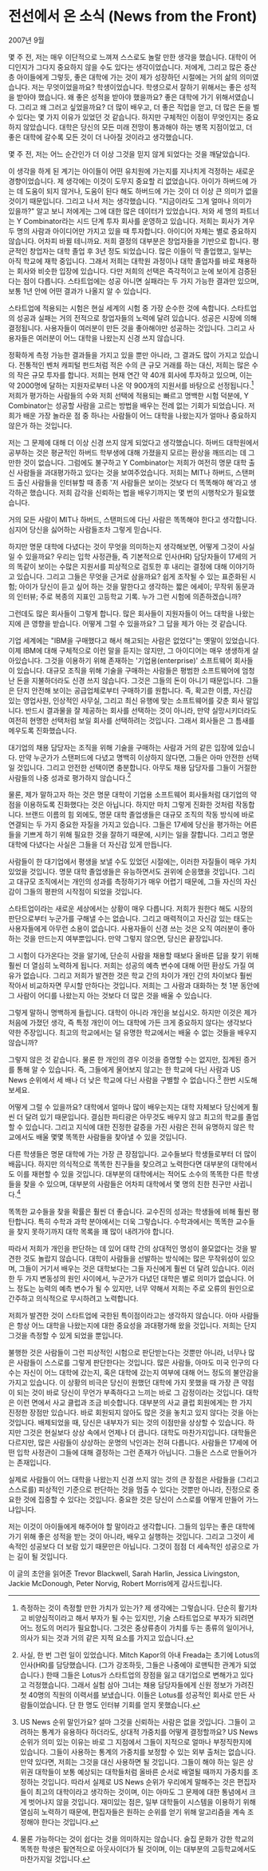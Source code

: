# 전선에서 온 소식 (News from the Front)

2007년 9월

몇 주 전, 저는 매우 이단적으로 느껴져 스스로도 놀랄 만한 생각을 했습니다. 대학이 어디인지가 그다지 중요하지 않을 수도 있다는 생각이었습니다. 저에게, 그리고 많은 중산층 아이들에게 그렇듯, 좋은 대학에 가는 것이 제가 성장하던 시절에는 거의 삶의 의미였습니다. 저는 무엇이었을까요? 학생이었습니다. 학생으로서 잘하기 위해서는 좋은 성적을 받아야 했습니다. 왜 좋은 성적을 받아야 했을까요? 좋은 대학에 가기 위해서였습니다. 그리고 왜 그러고 싶었을까요? 더 많이 배우고, 더 좋은 직업을 얻고, 더 많은 돈을 벌 수 있다는 몇 가지 이유가 있었던 것 같습니다. 하지만 구체적인 이점이 무엇인지는 중요하지 않았습니다. 대학은 당신의 모든 미래 전망이 통과해야 하는 병목 지점이었고, 더 좋은 대학에 갈수록 모든 것이 더 나아질 것이라고 생각했습니다.

몇 주 전, 저는 어느 순간인가 더 이상 그것을 믿지 않게 되었다는 것을 깨달았습니다.

이 생각을 하게 된 계기는 아이들이 어떤 유치원에 가는지를 지나치게 걱정하는 새로운 경향이었습니다. 제 생각에는 이것이 도무지 중요할 리 없었습니다. 아이가 하버드에 가는 데 도움이 되지 않거나, 도움이 된다 해도 하버드에 가는 것이 더 이상 큰 의미가 없을 것이기 때문입니다. 그리고 나서 저는 생각했습니다. "지금이라도 그게 얼마나 의미가 있을까?" 알고 보니 저에게는 그에 대한 많은 데이터가 있었습니다. 저와 세 명의 파트너는 Y Combinator라는 시드 단계 투자 회사를 운영하고 있습니다. 저희는 회사가 겨우 두 명의 사람과 아이디어만 가지고 있을 때 투자합니다. 아이디어 자체는 별로 중요하지 않습니다. 어차피 바뀔 테니까요. 저희 결정의 대부분은 창업자들을 기반으로 합니다. 평균적인 창업자는 대학 졸업 후 3년 정도 되었습니다. 많은 이들이 막 졸업했고, 일부는 아직 학교에 재학 중입니다. 그래서 저희는 대학원 과정이나 대학 졸업자를 바로 채용하는 회사와 비슷한 입장에 있습니다. 다만 저희의 선택은 즉각적이고 눈에 보이게 검증된다는 점이 다릅니다. 스타트업에는 성공 아니면 실패라는 두 가지 가능한 결과만 있으며, 보통 1년 안에 어떤 결과가 나올지 알 수 있습니다.

스타트업에 적용되는 시험은 현실 세계의 시험 중 가장 순수한 것에 속합니다. 스타트업의 성공과 실패는 거의 전적으로 창업자들의 노력에 달려 있습니다. 성공은 시장에 의해 결정됩니다. 사용자들이 여러분이 만든 것을 좋아해야만 성공하는 것입니다. 그리고 사용자들은 여러분이 어느 대학을 나왔는지 신경 쓰지 않습니다.

정확하게 측정 가능한 결과들을 가지고 있을 뿐만 아니라, 그 결과도 많이 가지고 있습니다. 전통적인 벤처 캐피털 펀드처럼 적은 수의 큰 규모 거래를 하는 대신, 저희는 많은 수의 작은 규모 투자를 합니다. 저희는 현재 연간 약 40개 회사에 투자하고 있으며, 이는 약 2000명에 달하는 지원자로부터 나온 약 900개의 지원서를 바탕으로 선정됩니다.[^1] 저희가 평가하는 사람들의 수와 저희 선택에 적용되는 빠르고 명백한 시험 덕분에, Y Combinator는 성공할 사람을 고르는 방법을 배우는 전례 없는 기회가 되었습니다. 저희가 배운 가장 놀라운 점 중 하나는 사람들이 어느 대학을 나왔는지가 얼마나 중요하지 않은가 하는 것입니다.

저는 그 문제에 대해 더 이상 신경 쓰지 않게 되었다고 생각했습니다. 하버드 대학원에서 공부하는 것은 평균적인 하버드 학부생에 대해 가졌을지 모르는 환상을 깨뜨리는 데 그만한 것이 없습니다. 그럼에도 불구하고 Y Combinator는 저희가 여전히 명문 대학 출신 사람들을 과대평가하고 있다는 것을 보여주었습니다. 저희는 MIT나 하버드, 스탠퍼드 출신 사람들을 인터뷰할 때 종종 '저 사람들은 보이는 것보다 더 똑똑해야 해'라고 생각하곤 했습니다. 저희 감각을 신뢰하는 법을 배우기까지는 몇 번의 시행착오가 필요했습니다.

거의 모든 사람이 MIT나 하버드, 스탠퍼드에 다닌 사람은 똑똑해야 한다고 생각합니다. 심지어 당신을 싫어하는 사람들조차 그렇게 믿습니다.

하지만 명문 대학에 다녔다는 것이 무엇을 의미하는지 생각해보면, 어떻게 그것이 사실일 수 있을까요? 우리는 입학 사정관들, 즉 기본적으로 인사(HR) 담당자들이 17세의 거의 똑같이 보이는 수많은 지원서를 피상적으로 검토한 후 내리는 결정에 대해 이야기하고 있습니다. 그리고 그들은 무엇을 근거로 삼을까요? 쉽게 조작될 수 있는 표준화된 시험; 아이가 당신이 듣고 싶어 하는 것을 말한다고 생각하는 짧은 에세이; 무작위 동문과의 인터뷰; 주로 복종의 지표인 고등학교 기록. 누가 그런 시험에 의존하겠습니까?

그런데도 많은 회사들이 그렇게 합니다. 많은 회사들이 지원자들이 어느 대학을 나왔는지에 큰 영향을 받습니다. 어떻게 그럴 수 있을까요? 그 답을 제가 아는 것 같습니다.

기업 세계에는 "IBM을 구매했다고 해서 해고되는 사람은 없었다"는 옛말이 있었습니다. 이제 IBM에 대해 구체적으로 이런 말을 듣지는 않지만, 그 아이디어는 매우 생생하게 살아있습니다. 그것을 이용하기 위해 존재하는 '기업용(enterprise)' 소프트웨어 회사들이 있습니다. 대규모 조직을 위해 기술을 구매하는 사람들은 평범한 소프트웨어에 엄청난 돈을 지불하더라도 신경 쓰지 않습니다. 그것은 그들의 돈이 아니기 때문입니다. 그들은 단지 안전해 보이는 공급업체로부터 구매하기를 원합니다. 즉, 확고한 이름, 자신감 있는 영업사원, 인상적인 사무실, 그리고 최신 유행에 맞는 소프트웨어를 갖춘 회사 말입니다. 반드시 결과물을 잘 제공하는 회사를 선택하는 것이 아니라, 만약 실망시키더라도 여전히 현명한 선택처럼 보일 회사를 선택하려는 것입니다. 그래서 회사들은 그 틈새를 메우도록 진화했습니다.

대기업의 채용 담당자는 조직을 위해 기술을 구매하는 사람과 거의 같은 입장에 있습니다. 만약 누군가가 스탠퍼드에 다녔고 명백히 이상하지 않다면, 그들은 아마 안전한 선택일 것입니다. 그리고 안전한 선택이면 충분합니다. 아무도 채용 담당자를 그들이 거절한 사람들의 나중 성과로 평가하지 않습니다.[^2]

물론, 제가 말하고자 하는 것은 명문 대학이 기업용 소프트웨어 회사들처럼 대기업의 약점을 이용하도록 진화했다는 것은 아닙니다. 하지만 마치 그렇게 진화한 것처럼 작동합니다. 브랜드 이름의 힘 외에도, 명문 대학 졸업생들은 대규모 조직의 작동 방식에 바로 연결되는 두 가지 중요한 자질을 가지고 있습니다. 그들은 17세에 당신을 평가하는 어른들을 기쁘게 하기 위해 필요한 것을 잘하기 때문에, 시키는 일을 잘합니다. 그리고 명문 대학에 다녔다는 사실은 그들을 더 자신감 있게 만듭니다.

사람들이 한 대기업에서 평생을 보낼 수도 있었던 시절에는, 이러한 자질들이 매우 가치 있었을 것입니다. 명문 대학 졸업생들은 유능하면서도 권위에 순응했을 것입니다. 그리고 대규모 조직에서는 개인의 성과를 측정하기가 매우 어렵기 때문에, 그들 자신의 자신감이 그들의 평판의 시작점이 되었을 것입니다.

스타트업이라는 새로운 세상에서는 상황이 매우 다릅니다. 저희가 원한다 해도 시장의 판단으로부터 누군가를 구해낼 수는 없습니다. 그리고 매력적이고 자신감 있는 태도는 사용자들에게 아무런 소용이 없습니다. 사용자들이 신경 쓰는 것은 오직 여러분이 좋아하는 것을 만드는지 여부뿐입니다. 만약 그렇지 않으면, 당신은 끝장입니다.

그 시험이 다가온다는 것을 알기에, 단순히 사람을 채용할 때보다 올바른 답을 찾기 위해 훨씬 더 열심히 노력하게 됩니다. 저희는 성공의 예측 변수에 대해 어떤 환상도 가질 여유가 없습니다. 그리고 저희가 발견한 것은 학교 간의 차이가 개인 간의 차이보다 훨씬 작아서 비교하자면 무시할 만하다는 것입니다. 저희는 그 사람과 대화하는 첫 1분 동안에 그 사람이 어디를 나왔는지 아는 것보다 더 많은 것을 배울 수 있습니다.

그렇게 말하니 명백하게 들립니다. 대학이 아니라 개인을 보십시오. 하지만 이것은 제가 처음에 가졌던 생각, 즉 특정 개인이 어느 대학에 가든 크게 중요하지 않다는 생각보다 약한 주장입니다. 최고의 학교에서는 덜 유명한 학교에서는 배울 수 없는 것들을 배우지 않습니까?

그렇지 않은 것 같습니다. 물론 한 개인의 경우 이것을 증명할 수는 없지만, 집계된 증거를 통해 알 수 있습니다. 즉, 그들에게 물어보지 않고는 한 학교에 다닌 사람과 US News 순위에서 세 배나 더 낮은 학교에 다닌 사람을 구별할 수 없습니다.[^3] 한번 시도해 보세요.

어떻게 그럴 수 있을까요? 대학에서 얼마나 많이 배우는지는 대학 자체보다 당신에게 훨씬 더 달려 있기 때문입니다. 결심한 파티광은 아무것도 배우지 않고 최고의 학교를 졸업할 수 있습니다. 그리고 지식에 대한 진정한 갈증을 가진 사람은 전혀 유명하지 않은 학교에서도 배울 몇몇 똑똑한 사람들을 찾아낼 수 있을 것입니다.

다른 학생들은 명문 대학에 가는 가장 큰 장점입니다. 교수들보다 학생들로부터 더 많이 배웁니다. 하지만 의식적으로 똑똑한 친구들을 찾으려고 노력한다면 대부분의 대학에서도 이를 재현할 수 있을 것입니다. 대부분의 대학에서는 적어도 소수의 똑똑한 다른 학생들을 찾을 수 있으며, 대부분의 사람들은 어차피 대학에서 몇 명의 친한 친구만 사귑니다.[^4]

똑똑한 교수들을 찾을 확률은 훨씬 더 좋습니다. 교수진의 성과는 학생들에 비해 훨씬 평탄합니다. 특히 수학과 과학 분야에서는 더욱 그렇습니다. 수학과에서는 똑똑한 교수들을 찾지 못하기까지 대학 목록을 꽤 많이 내려가야 합니다.

따라서 저희가 개인을 판단하는 데 있어 대학 간의 상대적인 명성이 쓸모없다는 것을 발견한 것도 놀랍지 않습니다. 대학이 사람들을 선발하는 방식에는 많은 무작위성이 있으며, 그들이 거기서 배우는 것은 대학보다는 그들 자신에게 훨씬 더 달려 있습니다. 이러한 두 가지 변동성의 원인 사이에서, 누군가가 다녔던 대학은 별로 의미가 없습니다. 어느 정도는 능력의 예측 변수가 될 수 있지만, 너무 약해서 저희는 주로 오류의 원인으로 간주하고 의식적으로 무시하려고 노력합니다.

저희가 발견한 것이 스타트업에 국한된 특이점이라고는 생각하지 않습니다. 아마 사람들은 항상 어느 대학을 나왔는지에 대한 중요성을 과대평가해 왔을 것입니다. 저희는 단지 그것을 측정할 수 있게 되었을 뿐입니다.

불행한 것은 사람들이 그런 피상적인 시험으로 판단받는다는 것뿐만 아니라, 너무나 많은 사람들이 스스로를 그렇게 판단한다는 것입니다. 많은 사람들, 아마도 미국 인구의 다수는 자신이 어느 대학에 갔는지, 혹은 대학에 갔는지 여부에 대해 어느 정도의 불안감을 가지고 있습니다. 이 상황의 비극은 당신이 원했던 대학에 가지 못했을 때 가장 큰 약점이 되는 것이 바로 당신이 무언가 부족하다고 느끼는 바로 그 감정이라는 것입니다. 대학은 이런 면에서 사교 클럽과 조금 비슷합니다. 대부분의 사교 클럽 회원에게는 한 가지 진정한 장점만 있습니다. 바로 회원되지 않아도 많은 것을 놓치고 있지 않다는 것을 아는 것입니다. 배제되었을 때, 당신은 내부자가 되는 것의 이점만을 상상할 수 있습니다. 하지만 그것은 현실보다 상상 속에서 언제나 더 큽니다. 대학도 마찬가지입니다. 대학들은 다르지만, 많은 사람들이 상상하는 운명의 낙인과는 전혀 다릅니다. 사람들은 17세에 어떤 입학 사정관이 그들에 대해 결정하는 그런 존재가 아닙니다. 그들은 스스로 만들어가는 존재입니다.

실제로 사람들이 어느 대학을 나왔는지 신경 쓰지 않는 것의 큰 장점은 사람들을 (그리고 스스로를) 피상적인 기준으로 판단하는 것을 멈출 수 있다는 것뿐만 아니라, 진정으로 중요한 것에 집중할 수 있다는 것입니다. 중요한 것은 당신이 스스로를 어떻게 만들어 가느냐입니다.

저는 이것이 아이들에게 해주어야 할 말이라고 생각합니다. 그들의 임무는 좋은 대학에 가기 위해 좋은 성적을 받는 것이 아니라, 배우고 실행하는 것입니다. 그리고 그것이 세속적인 성공보다 더 보람 있기 때문만은 아닙니다. 그것이 점점 더 세속적인 성공으로 가는 길이 될 것입니다.

[^1]: 측정하는 것이 측정할 만한 가치가 있는가? 제 생각에는 그렇습니다. 단순히 활기차고 비양심적이라고 해서 부자가 될 수는 있지만, 기술 스타트업으로 부자가 되려면 어느 정도의 머리가 필요합니다. 그것은 중상류층이 가치를 두는 종류의 일이거나, 의사가 되는 것과 거의 같은 지적 요소를 가지고 있습니다.
[^2]: 사실, 한 번 그런 일이 있었습니다. Mitch Kapor의 아내 Freada는 초기에 Lotus의 인사(HR)를 담당했습니다. (그가 강조하듯, 그들은 나중에야 로맨틱한 관계가 되었습니다.) 한때 그들은 Lotus가 스타트업의 장점을 잃고 대기업으로 변해가고 있다고 걱정했습니다. 그래서 실험 삼아 그녀는 채용 담당자들에게 신원 정보가 가려진 첫 40명의 직원의 이력서를 보냈습니다. 이들은 Lotus를 성공적인 회사로 만든 사람들이었습니다. 단 한 명도 인터뷰 기회를 얻지 못했습니다.
[^3]: US News 순위 말인가요? 설마 그것을 신뢰하는 사람은 없을 것입니다. 그들이 고려하는 통계가 유용하다 하더라도, 상대적 가중치를 어떻게 결정할까요? US News 순위가 의미 있는 이유는 바로 그 지점에서 그들이 지적으로 얼마나 부정직한지에 있습니다. 그들이 사용하는 통계의 가중치를 보정할 수 있는 외부 출처는 없습니다. 만약 있다면, 저희는 그것을 대신 사용하면 될 것입니다. 그들이 해야 하는 일은 상위권 대학들이 보통 예상되는 대학들처럼 올바른 순서로 배열될 때까지 가중치를 조정하는 것입니다. 따라서 실제로 US News 순위가 우리에게 말해주는 것은 편집자들이 최고의 대학이라고 생각하는 것이며, 이는 아마도 그 문제에 대한 통념에서 크게 벗어나지 않을 것입니다. 재미있는 점은, 일부 대학들이 시스템을 이용하기 위해 열심히 노력하기 때문에, 편집자들은 원하는 순위를 얻기 위해 알고리즘을 계속 조정해야 한다는 것입니다.
[^4]: 물론 가능하다는 것이 쉽다는 것을 의미하지는 않습니다. 술집 문화가 강한 학교의 똑똑한 학생은 필연적으로 아웃사이더가 될 것이며, 이는 대부분의 고등학교에서도 마찬가지일 것입니다.

이 글의 초안을 읽어준 Trevor Blackwell, Sarah Harlin, Jessica Livingston, Jackie McDonough, Peter Norvig, Robert Morris에게 감사드립니다.